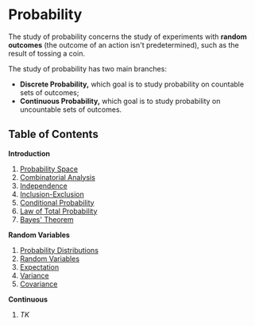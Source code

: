 # Probability

The study of probability concerns the study of experiments with **random outcomes** (the outcome of an action isn't predetermined), such as the result of tossing a coin.

The study of probability has two main branches:

- **Discrete Probability,** which goal is to study probability on countable sets of outcomes;
- **Continuous Probability,** which goal is to study probability on uncountable sets of outcomes.

## Table of Contents

**Introduction**

1. [Probability Space](/Probability/Introduction/Probability%20Space.md)
1. [Combinatorial Analysis](/Probability/Introduction/Combinatorial%20Analysis.md)
2. [Independence](/Probability/Introduction/Independence.md)
3. [Inclusion-Exclusion](/Probability/Introduction/Inclusion-Exclusion.md)
4. [Conditional Probability](/Probability/Introduction/Conditional%20Probability.md)
5. [Law of Total Probability](/Probability/Introduction/Law%20of%20Total%20Probability.md)
6. [Bayes' Theorem](/Probability/Introduction/Bayes'%20Theorem.md)

**Random Variables**

1. [Probability Distributions](/Probability/Random%20Variables/Probability%20Distributions.md)
2. [Random Variables](/Probability/Random%20Variables/Random%20Variables.md)
3. [Expectation](/Probability/Random%20Variables/Expectation.md)
4. [Variance](/Probability/Random%20Variables/Variance.md)
5. [Covariance](/Probability/Random%20Variables/Covariance.md)

**Continuous**

1. *TK*